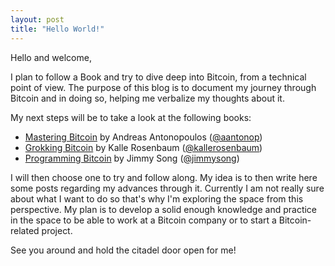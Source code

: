 ```yaml
---
layout: post
title: "Hello World!"
---
```


Hello and  welcome,

I plan to follow a Book and try to dive deep into Bitcoin, from a technical point of view. The purpose of this blog is to document my journey through Bitcoin and in doing so, helping me verbalize my thoughts about it.

My next steps will be to take a look at the following books:

* [Mastering Bitcoin](https://github.com/bitcoinbook/bitcoinbook) by Andreas Antonopoulos ([@aantonop](https://twitter.com/aantonop))
* [Grokking Bitcoin](http://rosenbaum.se/book/) by Kalle Rosenbaum ([@kallerosenbaum](https://twitter.com/kallerosenbaum))
* [Programming Bitcoin](https://github.com/jimmysong/programmingbitcoin) by Jimmy Song ([@jimmysong](https://twitter.com/jimmysong))

I will then choose one to try and follow along. My idea is to then write here some posts regarding my advances through it. Currently I am not really sure about what I want to do so that's why I'm exploring the space from this perspective. My plan is to develop a solid enough knowledge and practice in the space to be able to work at a Bitcoin company or to start a Bitcoin-related project.

See you around and hold the citadel door open for me!

